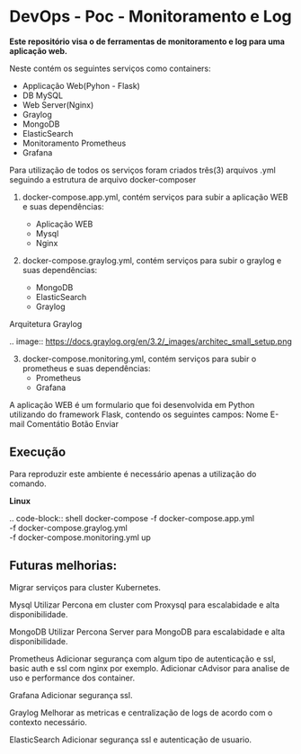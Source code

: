 # DevOps - Poc - Monitoramento e Log

**Este repositório visa o de ferramentas de monitoramento e log para uma aplicação web.**

Neste contém os seguintes serviços como containers:
 - Applicação Web(Pyhon - Flask)
 - DB MySQL
 - Web Server(Nginx)
 - Graylog 
 - MongoDB
 - ElasticSearch
 - Monitoramento Prometheus
 - Grafana

Para utilização de todos os serviços foram criados três(3) arquivos .yml seguindo a estrutura de arquivo docker-composer

1. docker-compose.app.yml, contém serviços para subir a aplicação WEB e suas dependências:
    - Aplicação WEB
    - Mysql
    - Nginx

2. docker-compose.graylog.yml, contém serviços para subir o graylog e suas dependências:
    - MongoDB
    - ElasticSearch
    - Graylog

Arquitetura Graylog

.. image:: https://docs.graylog.org/en/3.2/_images/architec_small_setup.png

3. docker-compose.monitoring.yml, contém serviços para subir o prometheus e suas dependências:
    - Prometheus
    - Grafana

A aplicação WEB é um formulario que foi desenvolvida em Python utilizando do framework Flask, contendo os seguintes campos:
Nome
E-mail
Comentátio
Botão Enviar


Execução
--------

Para reproduzir este ambiente é necessário apenas a utilização do comando.

**Linux**

.. code-block:: shell
docker-compose -f docker-compose.app.yml \
               -f docker-compose.graylog.yml \
               -f docker-compose.monitoring.yml up


Futuras melhorias:
------------------

Migrar serviços para cluster Kubernetes.

Mysql
Utilizar Percona em cluster com Proxysql para escalabidade e alta disponibilidade.

MongoDB
Utilizar Percona Server para MongoDB para escalabidade e alta disponibilidade.

Prometheus
Adicionar segurança com algum tipo de autenticação e ssl, basic auth e ssl com nginx por exemplo.
Adicionar cAdvisor para analise de uso e performance dos container.

Grafana
Adicionar segurança ssl.

Graylog
Melhorar as metricas e centralização de logs de acordo com o contexto necessário.

ElasticSearch
Adicionar segurança ssl e autenticação de usuario.


